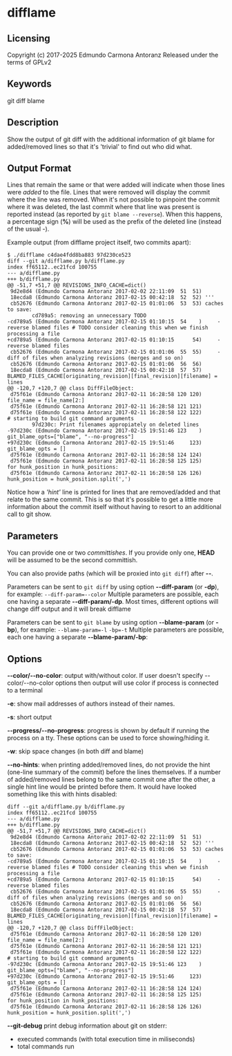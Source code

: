 # difflame

## Licensing
Copyright (c) 2017-2025 Edmundo Carmona Antoranz
Released under the terms of GPLv2


## Keywords
git diff blame

## Description
Show the output of git diff with the additional information of git blame for
added/removed lines so that it's 'trivial' to find out who did what.

## Output Format
Lines that remain the same or that were added will indicate when those lines
were *added* to the file.
Lines that were removed will display the commit where the line was removed.
When it's not possible to pinpoint the commit where it was deleted, the last
commit where that line was present is reported instead (as reported by
`git blame --reverse`). When this happens, a percentage sign (__%__) will be used as
the prefix of the deleted line (instead of the usual -).

Example output (from difflame project itself, two commits apart):
```
$ ./difflame c4dae4fdd8ba883 97d230ce523
diff --git a/difflame.py b/difflame.py
index ff65112..ec21fcd 100755
--- a/difflame.py
+++ b/difflame.py
@@ -51,7 +51,7 @@ REVISIONS_INFO_CACHE=dict()
 9d2e8d4 (Edmundo Carmona Antoranz 2017-02-02 22:11:09  51  51) 
 18ecda8 (Edmundo Carmona Antoranz 2017-02-15 00:42:18  52  52) '''
 cb52676 (Edmundo Carmona Antoranz 2017-02-15 01:01:06  53  53) caches to save:
        cd789a5: removing an unnecessary TODO
-cd789a5 (Edmundo Carmona Antoranz 2017-02-15 01:10:15  54    )     - reverse blamed files # TODO consider cleaning this when we finish processing a file
+cd789a5 (Edmundo Carmona Antoranz 2017-02-15 01:10:15      54)     - reverse blamed files
 cb52676 (Edmundo Carmona Antoranz 2017-02-15 01:01:06  55  55)     - diff of files when analyzing revisions (merges and so on)
 cb52676 (Edmundo Carmona Antoranz 2017-02-15 01:01:06  56  56) 
 18ecda8 (Edmundo Carmona Antoranz 2017-02-15 00:42:18  57  57) BLAMED_FILES_CACHE[originating_revision][final_revision][filename] = lines
@@ -120,7 +120,7 @@ class DiffFileObject:
 d75f61e (Edmundo Carmona Antoranz 2017-02-11 16:28:58 120 120)             file_name = file_name[2:]
 d75f61e (Edmundo Carmona Antoranz 2017-02-11 16:28:58 121 121)         
 d75f61e (Edmundo Carmona Antoranz 2017-02-11 16:28:58 122 122)         # starting to build git command arguments
        97d230c: Print filenames appropiately on deleted lines
-97d230c (Edmundo Carmona Antoranz 2017-02-15 19:51:46 123    )         git_blame_opts=["blame", "--no-progress"]
+97d230c (Edmundo Carmona Antoranz 2017-02-15 19:51:46     123)         git_blame_opts = []
 d75f61e (Edmundo Carmona Antoranz 2017-02-11 16:28:58 124 124)         
 d75f61e (Edmundo Carmona Antoranz 2017-02-11 16:28:58 125 125)         for hunk_position in hunk_positions:
 d75f61e (Edmundo Carmona Antoranz 2017-02-11 16:28:58 126 126)             hunk_position = hunk_position.split(',')
```

Notice how a *'hint'* line is printed for lines that are removed/added and that
relate to the same commit. This is so that it's possible to get a little more
information about the commit itself without having to resort to an additional
call to git show.

## Parameters
You can provide one or two *committishes*. If you provide only one, __HEAD__ will be
assumed to be the second committish.

You can also provide paths (which will be proxied into `git diff`) after __--__.

Parameters can be sent to `git diff` by using option __--diff-param__ (or __-dp__), for
example: `--diff-param=--color` 
Multiple parameters are possible, each one having a separate __--diff-param/-dp__.
Most times, different options will change diff output and it will break difflame

Parameters can be sent to `git blame` by using option __--blame-param__ (or __-bp__), for
example: `--blame-param=-l` `-bp=-t`
Multiple parameters are possible, each one having a separate __--blame-param/-bp__:

## Options
__--color/--no-color__: output with/without color.
If user doesn't specify --color/--no-color options then output will use
color if process is connected to a terminal

__-e__: show mail addresses of authors instead of their names.

__-s__: short output

__--progress/--no-progress__: progress is shown by default if running the process
on a tty. These options can be used to force showing/hiding it.
        
__-w__: skip space changes (in both diff and blame)
    
__--no-hints__: when printing added/removed lines, do not provide the hint
(one-line summary of the commit) before the lines themselves.
If a number of added/removed lines belong to the same commit one
after the other, a single hint line would be printed before them.
It would have looked something like this with hints disabled:
```
diff --git a/difflame.py b/difflame.py
index ff65112..ec21fcd 100755
--- a/difflame.py
+++ b/difflame.py
@@ -51,7 +51,7 @@ REVISIONS_INFO_CACHE=dict()
 9d2e8d4 (Edmundo Carmona Antoranz 2017-02-02 22:11:09  51  51) 
 18ecda8 (Edmundo Carmona Antoranz 2017-02-15 00:42:18  52  52) '''
 cb52676 (Edmundo Carmona Antoranz 2017-02-15 01:01:06  53  53) caches to save:
-cd789a5 (Edmundo Carmona Antoranz 2017-02-15 01:10:15  54    )     - reverse blamed files # TODO consider cleaning this when we finish processing a file
+cd789a5 (Edmundo Carmona Antoranz 2017-02-15 01:10:15      54)     - reverse blamed files
 cb52676 (Edmundo Carmona Antoranz 2017-02-15 01:01:06  55  55)     - diff of files when analyzing revisions (merges and so on)
 cb52676 (Edmundo Carmona Antoranz 2017-02-15 01:01:06  56  56) 
 18ecda8 (Edmundo Carmona Antoranz 2017-02-15 00:42:18  57  57) BLAMED_FILES_CACHE[originating_revision][final_revision][filename] = lines
@@ -120,7 +120,7 @@ class DiffFileObject:
 d75f61e (Edmundo Carmona Antoranz 2017-02-11 16:28:58 120 120)             file_name = file_name[2:]
 d75f61e (Edmundo Carmona Antoranz 2017-02-11 16:28:58 121 121)         
 d75f61e (Edmundo Carmona Antoranz 2017-02-11 16:28:58 122 122)         # starting to build git command arguments
-97d230c (Edmundo Carmona Antoranz 2017-02-15 19:51:46 123    )         git_blame_opts=["blame", "--no-progress"]
+97d230c (Edmundo Carmona Antoranz 2017-02-15 19:51:46     123)         git_blame_opts = []
 d75f61e (Edmundo Carmona Antoranz 2017-02-11 16:28:58 124 124)         
 d75f61e (Edmundo Carmona Antoranz 2017-02-11 16:28:58 125 125)         for hunk_position in hunk_positions:
 d75f61e (Edmundo Carmona Antoranz 2017-02-11 16:28:58 126 126)             hunk_position = hunk_position.split(',')
```
__--git-debug__
print debug information about git on stderr:
- executed commands (with total execution time in miliseconds)
- total commands run
